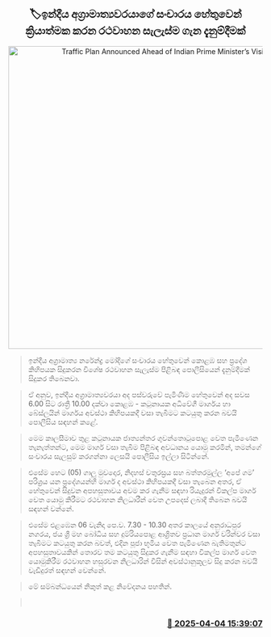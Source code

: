 <p align='center'><b><h2 align='center' title='Traffic Plan Announced Ahead of Indian Prime Minister’s Visit'>🏷ඉන්දීය අග්‍රාමාත්‍යවරයාගේ සංචාරය හේතුවෙන් ක්‍රියාත්මක කරන රථවාහන සැලැස්ම ගැන දැනුම්දීමක්</h2></b></p>
<p align='center'><img src='https://helakuru.sgp1.cdn.digitaloceanspaces.com/esana/images/lib/traffic[1].jpg' width='600' alt='Traffic Plan Announced Ahead of Indian Prime Minister’s Visit'></p>

> ඉන්දීය අග්‍රාමාත්‍ය නරේන්ද්‍ර මෝදිගේ සංචාරය හේතුවෙන් කොළඹ සහ ප්‍රදේශ කිහිපයක සිදුකරන විශේෂ රථවාහන සැලැස්ම පිළිබඳ පොලීසියෙන් දැනුම්දීමක් සිදුකර තිබෙනවා.

> ඒ අනුව, ඉන්දීය අග්‍රාමාත්‍යවරයා අද පස්වරුවේ පැමිණීම හේතුවෙන් අද සවස 6.00 සිට රාත්‍රී 10.00 දක්වා කොළඹ - කටුනායක අධිවේගී මාර්ගය හා බේස්ලයින් මාර්ගය අවස්ථා කිහිපයකදී වසා තැබීමට කටයුතු කරන බවයි පොලීසිය සඳහන් කළේ.

> මෙම කාලසීමාව තුළ කටුනායක ජාත්‍යන්තර ගුවන්තොටුපොළ වෙත පැමිණෙන තැනැත්තන්ට, මෙම මාර්ග වසා තැබීම පිළිබඳ අවධානය යොමු කරමින්, තමන්ගේ සංචාරය සැලසුම් කරගන්නා ලෙසයි පොලීසිය ඉල්ලා සිටින්නේ.

> එසේම හෙට (05) ගාලු මුවදොර, නිදහස් චතුරස්‍රය සහ බත්තරමුල්ල ‘අපේ ගම’ පරිශ්‍රය යන ප්‍රදේශයන්හි මාර්ග ද අවස්ථා කිහිපයකදී වසා තැබෙන අතර, ඒ හේතුවෙන් සිදුවන අපහසුතාවය අවම කර ගැනීම සඳහා රියැදුරන් විකල්ප මාර්ග වෙත යොමු කිරීමට රථවාහන නිලධාරීන් වෙත උපදෙස් ලබාදී තිබෙන බවයි සඳහන් වන්නේ.

> එසේම එළඹෙන 06 වැනිදා පෙ.ව. 7.30 - 10.30 අතර කාලයේ අනුරාධපුර නගරය, ජය ශ්‍රී මහ බෝධිය සහ දුම්රියපොළ ආශ්‍රිතව ප්‍රධාන මාර්ග වරින්වර වසා තැබීමට කටයුතු කරන බවත්, එදින පූජා භූමිය වෙත පැමිණෙන බැතිමතුන්ට අපහසුතාවයකින් තොරව තම කටයුතු සිදුකර ගැනීම සඳහා විකල්ප මාර්ග වෙත යොමුකිරීම රථවාහන හසුරවන නිලධාරින් විසින් අවස්ථානුකූලව සිදු කරන බවයි වැඩිදුරත් සඳහන් වෙන්නේ.

> මේ සම්බන්ධයෙන් නිකුත් කළ නිවේදනය පහතින්. 

>  



<h3 align='right'><a href='https://www.helakuru.lk/esana/p/108942/'>📅 2025-04-04 15:39:07</a></h3>
